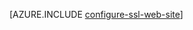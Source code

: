 <properties 
	pageTitle="在 Azure 网站中启用 Web 应用的 HTTPS" 
	description="了解如何为 Azure 网站启用 SSL。" 
	services="app-service" 
	documentationCenter=".net" 
	authors="cephalin" 
	manager="wpickett" 
	editor="jimbe"/>

<tags
	ms.service="app-service"
	ms.date="09/16/2015"
	wacn.date="11/27/2015"/>

<!-- deleted by customization

#Enable HTTPS for an app in Azure Websites

[AZURE.INCLUDE [app-service-web-to-api-and-mobile](../includes/app-service-web-to-api-and-mobile.md)] 
-->

[AZURE.INCLUDE [configure-ssl-web-site](../includes/configure-ssl-web-site.md)]
 

<!---HONumber=79-->